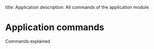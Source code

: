title: Application 
description: All commands of the application module

# Application commands

Commands explained